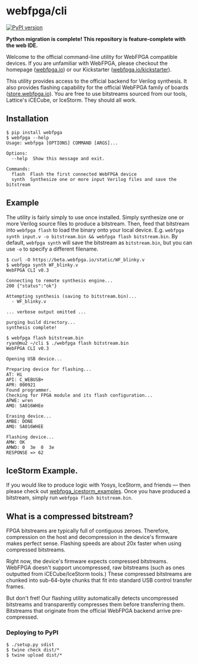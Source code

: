 # webfpga/cli
[![PyPI version](https://badge.fury.io/py/webfpga.svg)](https://badge.fury.io/py/webfpga)

**Python migration is complete! This repository is feature-complete with the web
IDE.**

Welcome to the official command-line utility for WebFPGA compatible devices.
If you are unfamiliar with WebFPGA, please checkout the homepage
([webfpga.io](https://webfpga.io)) or our Kickstarter
([webfpga.io/kickstarter](https://webfpga.io/kickstarter)).

This utility provides access to the official backend for Verilog synthesis.
It also provides flashing capability for the official WebFPGA family of
boards ([store.webfpga.io](https://store.webfpga.io)). You are free to use
bitstreams sourced from our tools, Lattice's iCECube, or IceStorm. They
should all work.

## Installation
```console
$ pip install webfpga
$ webfpga --help
Usage: webfpga [OPTIONS] COMMAND [ARGS]...

Options:
  --help  Show this message and exit.

Commands:
  flash  Flash the first connected WebFPGA device
  synth  Synthesize one or more input Verilog files and save the bitstream
```

## Example
The utility is fairly simply to use once installed. Simply
synthesize one or more Verilog source files to produce a bitstream.
Then, feed that bitstream into `webfpga flash` to load the binary
onto your local device. E.g.
`webfpga synth input.v -o bitstream.bin && webfpga flash bitstream.bin`.
By default, `webfpga synth` will save the bitstream as `bitstream.bin`, but
you can use `-o` to specify a different filename.

```console
$ curl -O https://beta.webfpga.io/static/WF_blinky.v
$ webfpga synth WF_blinky.v
WebFPGA CLI v0.3

Connecting to remote synthesis engine...
200 {"status":"ok"} 

Attempting synthesis (saving to bitstream.bin)...
  - WF_blinky.v

... verbose output omitted ...

purging build directory...
synthesis complete!

$ webfpga flash bitstream.bin
ryan@mu2 ~/cli $ ./webfpga flash bitstream.bin 
WebFPGA CLI v0.3

Opening USB device...

Preparing device for flashing...
AT: Hi
API: C_WEBUSB+
APR: 000921
Found programmer.
Checking for FPGA module and its flash configuration...
APWE: wren
AMQ: SA016WHEe

Erasing device...
AMBE: DONE
AMQ: SA016WHEE

Flashing device...
AMW: OK
AMWD: 0  3e  0  3e
RESPONSE => 62 
```

## IceStorm Example.
If you would like to produce logic with Yosys, IceStorm, and friends
&mdash; then please check out
[webfpga_icestorm_examples](https://github.com/webfpga/webfpga_icestorm_examples).
Once you have produced a bitstream, simply run `webfpga flash bitstream.bin`.

## What is a compressed bitstream?
FPGA bitstreams are typically full of contiguous zeroes. Therefore,
compression on the host and decompression in the device's firmware
makes perfect sense. Flashing speeds are about 20x faster when using
compressed bitstreams.

Right now, the device's firmware expects compressed bitstreams. WebFPGA
doesn't support uncompressed, raw bitstreams (such as ones outputted
from iCECube/IceStorm tools.) These compressed bitstreams are chunked
into sub-64-byte chunks that fit into standard USB control transfer frames.

But don't fret! Our flashing utility automatically detects uncompressed
bitstreams and transparently compresses them before transferring them.
Bitstreams that originate from the official WebFPGA backend arrive
pre-compressed.

### Deploying to PyPI
```shell
$ ./setup.py sdist
$ twine check dist/*
$ twine upload dist/*
```
